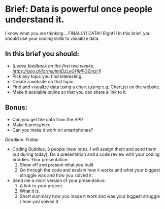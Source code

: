 # Brief: Data is powerful once people understand it.
I know what you are thinking... FINALLY! DATA!! Right?! In this brief, you should use your coding skills to visualize data.

## In this brief you should:
* *(Leave feedback on the first two weeks: https://goo.gl/forms/imtDzLeGHMFGZmzr1)*
* Pick any topic you find interesting.
* Create a website on that topic.
* Find and visualize data using a chart (using e.g. Chart.js) on the website.
* Make it available online so that you can share a link to it.

## Bonus: 
* Can you get the data from the API?
* Make it pretty/nice
* Can you make it work on smartphones?

*Deadline: Friday*

* Coding Buddies, 3 people (new ones, I will assign them and send them out during today).
Do a presentation and a code review with your coding buddies. 
Your presentation:
    1. Show off and present what you built
    2. Go through the code and explain how it works and what your biggest struggle was and how you solved it.
* Send me a short version of your presentation:
    1. A link to your project.
    2. What it is.
    3. Short summary how you made it work and was your biggest struggle / how you solved it.
